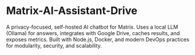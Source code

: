 # Matrix-AI-Assistant-Drive
A privacy-focused, self-hosted AI chatbot for Matrix. Uses a local LLM (Ollama) for answers, integrates with Google Drive, caches results, and exposes metrics. Built with Node.js, Docker, and modern DevOps practices for modularity, security, and scalability.
